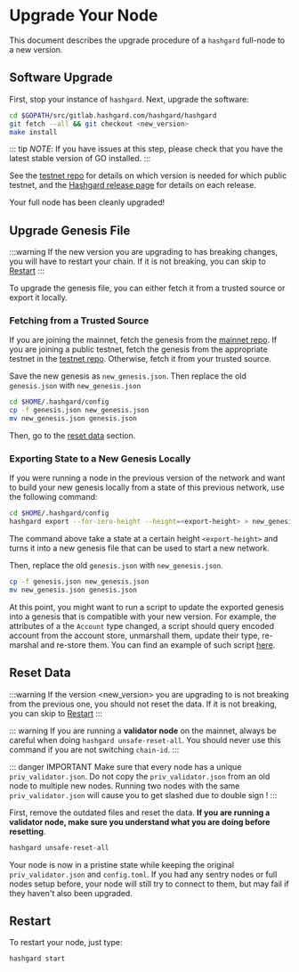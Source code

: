 # Upgrade Your Node

This document describes the upgrade procedure of a `hashgard` full-node to a new version. 

## Software Upgrade

First, stop your instance of `hashgard`. Next, upgrade the software:

```bash
cd $GOPATH/src/gitlab.hashgard.com/hashgard/hashgard
git fetch --all && git checkout <new_version>
make install
```

::: tip
*NOTE*: If you have issues at this step, please check that you have the latest stable version of GO installed.
:::

See the [testnet repo](https://github.com/cosmos/testnets) for details on which version is needed for which public testnet, and the [Hashgard release page](https://github.com/cosmos/Hashgard/releases) for details on each release.

Your full node has been cleanly upgraded!

## Upgrade Genesis File 

:::warning 
If the new version you are upgrading to has breaking changes, you will have to restart your chain. If it is not breaking, you can skip to [Restart](#restart)
:::

To upgrade the genesis file, you can either fetch it from a trusted source or export it locally. 

### Fetching from a Trusted Source

If you are joining the mainnet, fetch the genesis from the [mainnet repo](https://github.com/cosmos/launch). If you are joining a public testnet, fetch the genesis from the appropriate testnet in the [testnet repo](https://github.com/cosmos/testnets). Otherwise, fetch it from your trusted source. 

Save the new genesis as `new_genesis.json`. Then replace the old `genesis.json` with `new_genesis.json`

```bash
cd $HOME/.hashgard/config
cp -f genesis.json new_genesis.json
mv new_genesis.json genesis.json
```

Then, go to the [reset data](#reset-data) section. 

### Exporting State to a New Genesis Locally

If you were running a node in the previous version of the network and want to build your new genesis locally from a state of this previous network, use the following command: 

```bash
cd $HOME/.hashgard/config
hashgard export --for-zero-height --height=<export-height> > new_genesis.json
```

The command above take a state at a certain height `<export-height>` and turns it into a new genesis file that can be used to start a new network. 

Then, replace the old `genesis.json` with `new_genesis.json`.

```bash
cp -f genesis.json new_genesis.json
mv new_genesis.json genesis.json
```

At this point, you might want to run a script to update the exported genesis into a genesis that is compatible with your new version. For example, the attributes of a the `Account` type changed, a script should query encoded account from the account store, unmarshall them, update their type, re-marshal and re-store them. You can find an example of such script [here](https://github.com/cosmos/cosmos-sdk/blob/master/contrib/export/v0.33.x-to-v0.34.0.py).

## Reset Data

:::warning 
If the version <new_version> you are upgrading to is not breaking from the previous one, you should not reset the data. If it is not breaking, you can skip to [Restart](#restart)
:::

::: warning 
If you are running a **validator node** on the mainnet, always be careful when doing `hashgard unsafe-reset-all`. You should never use this command if you are not switching `chain-id`.
:::

::: danger IMPORTANT
Make sure that every node has a unique `priv_validator.json`. Do not copy the `priv_validator.json` from an old node to multiple new nodes. Running two nodes with the same `priv_validator.json` will cause you to get slashed due to double sign !
:::

First, remove the outdated files and reset the data. **If you are running a validator node, make sure you understand what you are doing before resetting**. 

```bash
hashgard unsafe-reset-all
```

Your node is now in a pristine state while keeping the original `priv_validator.json` and `config.toml`. If you had any sentry nodes or full nodes setup before, your node will still try to connect to them, but may fail if they haven't also been upgraded.

## Restart

To restart your node, just type:

```bash
hashgard start
```

